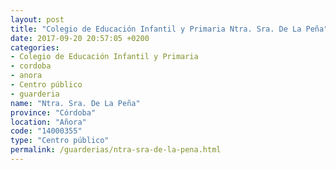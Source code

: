 ```yaml
---
layout: post
title: "Colegio de Educación Infantil y Primaria Ntra. Sra. De La Peña"
date: 2017-09-20 20:57:05 +0200
categories:
- Colegio de Educación Infantil y Primaria
- cordoba
- anora
- Centro público
- guarderia
name: "Ntra. Sra. De La Peña"
province: "Córdoba"
location: "Añora"
code: "14000355"
type: "Centro público"
permalink: /guarderias/ntra-sra-de-la-pena.html
---
```

